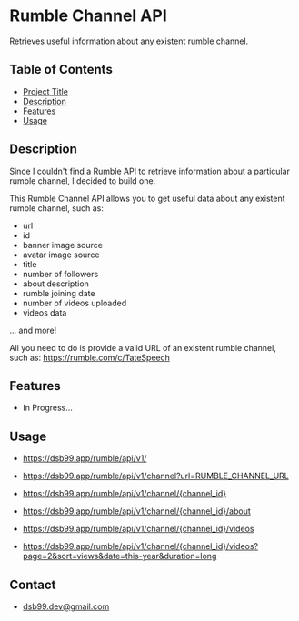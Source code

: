 # Rumble Channel API

Retrieves useful information about any existent rumble channel.

## Table of Contents

- [Project Title](#project-title)
- [Description](#description)
- [Features](#features)
- [Usage](#usage)

## Description

Since I couldn't find a Rumble API to retrieve information 
about a particular rumble channel, I decided to build one.

This Rumble Channel API allows you to get useful data about
any existent rumble channel, such as:

- url 
- id
- banner image source
- avatar image source
- title
- number of followers
- about description
- rumble joining date
- number of videos uploaded
- videos data

... and more!

All you need to do is provide a valid URL of an existent rumble
channel, such as: https://rumble.com/c/TateSpeech

## Features

- In Progress...

## Usage

- https://dsb99.app/rumble/api/v1/

- https://dsb99.app/rumble/api/v1/channel?url=RUMBLE_CHANNEL_URL

- https://dsb99.app/rumble/api/v1/channel/{channel_id}

- https://dsb99.app/rumble/api/v1/channel/{channel_id}/about

- https://dsb99.app/rumble/api/v1/channel/{channel_id}/videos

- https://dsb99.app/rumble/api/v1/channel/{channel_id}/videos?page=2&sort=views&date=this-year&duration=long


## Contact

- dsb99.dev@gmail.com

